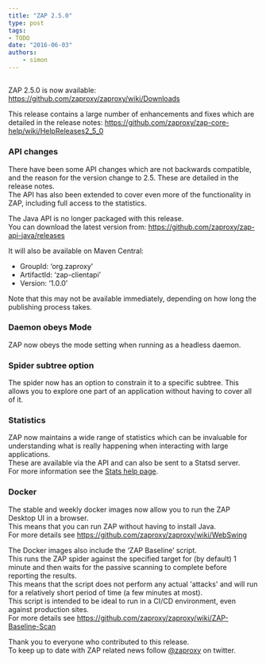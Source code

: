 ```yaml
---
title: "ZAP 2.5.0"
type: post
tags:
- TODO
date: "2016-06-03"
authors:
    - simon
---
```



##

ZAP 2.5.0 is now available: <https://github.com/zaproxy/zaproxy/wiki/Downloads>  
  
This release contains a large number of enhancements and fixes which are detailed in the release notes: <https://github.com/zaproxy/zap-core-help/wiki/HelpReleases2_5_0>  
  

###  API changes

There have been some API changes which are not backwards compatible, and the reason for the version change to 2.5. These are detailed in the
release notes.  
The API has also been extended to cover even more of the functionality in ZAP, including full access to the statistics.  
  
The Java API is no longer packaged with this release.  
You can download the latest version from: <https://github.com/zaproxy/zap-api-java/releases>  
  
It will also be available on Maven Central:  

  * GroupId: ‘org.zaproxy’
  * ArtifactId: ‘zap-clientapi’
  * Version: ‘1.0.0’

Note that this may not be available immediately, depending on how long the publishing process takes.  
  

###  Daemon obeys Mode

ZAP now obeys the mode setting when running as a headless daemon.  
  

###  Spider subtree option

The spider now has an option to constrain it to a specific subtree. This allows you to explore one part of an application without having to
cover all of it.  
  

###  Statistics

ZAP now maintains a wide range of statistics which can be invaluable for understanding what is really happening when interacting with large
applications.  
These are available via the API and can also be sent to a Statsd server.  
For more information see the [Stats help page](/docs/desktop/start/features/stats/).  
  

###  Docker

The stable and weekly docker images now allow you to run the ZAP Desktop UI in a browser.  
This means that you can run ZAP without having to install Java.  
For more details see <https://github.com/zaproxy/zaproxy/wiki/WebSwing>  
  
The Docker images also include the ‘ZAP Baseline’ script.  
This runs the ZAP spider against the specified target for (by default) 1 minute and then waits for the passive scanning to complete before
reporting the results.  
This means that the script does not perform any actual 'attacks' and will run for a relatively short period of time (a few minutes at most).  
This script is intended to be ideal to run in a CI/CD environment, even against production sites.  
For more details see <https://github.com/zaproxy/zaproxy/wiki/ZAP-Baseline-Scan>  
  
Thank you to everyone who contributed to this release.  
To keep up to date with ZAP related news follow [@zaproxy](https://twitter.com/zaproxy) on twitter.

